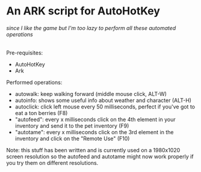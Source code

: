 # An ARK script for AutoHotKey
###### since I like the game but I'm too lazy to perform all these automated operations

Pre-requisites:
- AutoHotKey
- Ark

Performed operations:
- autowalk: keep walking forward (middle mouse click, ALT-W)
- autoinfo: shows some useful info about weather and character (ALT-H)
- autoclick: click left mouse every 50 milliseconds, perfect if you've got to eat a ton berries (F8)
- "autofeed": every x milliseconds click on the 4th element in your inventory and send it to the pet inventory (F9)
- "autotame": every x milliseconds click on the 3rd element in the inventory and click on the "Remote Use" (F10)

Note: this stuff has been written and is currently used on a 1980x1020 screen resolution so the autofeed and autotame might now work properly if you try them on different resolutions.
